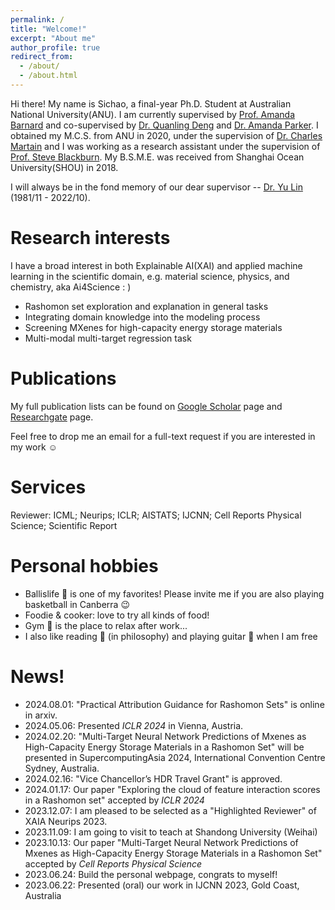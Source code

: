 ```yaml
---
permalink: /
title: "Welcome!"
excerpt: "About me"
author_profile: true
redirect_from: 
  - /about/
  - /about.html
---
```


Hi there! My name is Sichao, a final-year Ph.D. Student at Australian National University(ANU). I am currently supervised by [Prof. Amanda Barnard](https://en.wikipedia.org/wiki/Amanda_Barnard) and co-supervised by [Dr. Quanling Deng](https://quanlingdeng.github.io/) and [Dr. Amanda Parker](https://comp.anu.edu.au/people/amanda-parker/). I obtained my M.C.S. from ANU in 2020, under the supervision of [Dr. Charles Martain](https://charlesmartin.au/) and I was working as a research assistant under the supervision of [Prof. Steve Blackburn](https://users.cecs.anu.edu.au/~steveb/). My B.S.M.E. was received from Shanghai Ocean University(SHOU) in 2018. 

I will always be in the fond memory of our dear supervisor -- [Dr. Yu Lin](https://www.forevermissed.com/yulin/about) (1981/11 - 2022/10).

Research interests
======
I have a broad interest in both Explainable AI(XAI) and applied machine learning in the scientific domain, e.g. material science, physics, and chemistry, aka Ai4Science : )
- Rashomon set exploration and explanation in general tasks
- Integrating domain knowledge into the modeling process
- Screening MXenes for high-capacity energy storage materials
- Multi-modal multi-target regression task

Publications
====
My full publication lists can be found on [Google Scholar](https://scholar.google.com/citations?user=ylZQz2sAAAAJ&hl=en) page and [Researchgate](https://www.researchgate.net/profile/Sichao-Li-6) page.

Feel free to drop me an email for a full-text request if you are interested in my work :relaxed:

Services
====
Reviewer: ICML; Neurips; ICLR; AISTATS; IJCNN; Cell Reports Physical Science; Scientific Report

Personal hobbies
======
- Ballislife :basketball: is one of my favorites! Please invite me if you are also playing basketball in Canberra :wink:
- Foodie & cooker: love to try all kinds of food!  
- Gym :runner: is the place to relax after work...
- I also like reading :book: (in philosophy) and playing guitar :guitar: when I am free

News!
======
- 2024.08.01: "Practical Attribution Guidance for Rashomon Sets" is online in arxiv.
- 2024.05.06: Presented *ICLR 2024* in Vienna, Austria. 
- 2024.02.20: "Multi-Target Neural Network Predictions of Mxenes as High-Capacity Energy Storage Materials in a Rashomon Set" will be presented in SupercomputingAsia 2024, International Convention Centre Sydney, Australia.
- 2024.02.16: "Vice Chancellor’s HDR Travel Grant" is approved.
- 2024.01.17: Our paper "Exploring the cloud of feature interaction scores in a Rashomon set" accepted by *ICLR 2024*
- 2023.12.07: I am pleased to be selected as a "Highlighted Reviewer" of XAIA Neurips 2023.
- 2023.11.09: I am going to visit to teach at Shandong University (Weihai)
- 2023.10.13: Our paper "Multi-Target Neural Network Predictions of Mxenes as High-Capacity Energy Storage Materials in a Rashomon Set" accepted by *Cell Reports Physical Science*
- 2023.06.24: Build the personal webpage, congrats to myself!
- 2023.06.22: Presented (oral) our work in IJCNN 2023, Gold Coast, Australia








